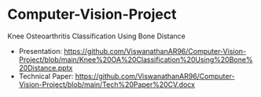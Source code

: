 # Computer-Vision-Project
Knee Osteoarthritis Classification Using Bone Distance

* Presentation: https://github.com/ViswanathanAR96/Computer-Vision-Project/blob/main/Knee%20OA%20Classification%20Using%20Bone%20Distance.pptx
* Technical Paper: https://github.com/ViswanathanAR96/Computer-Vision-Project/blob/main/Tech%20Paper%20CV.docx
